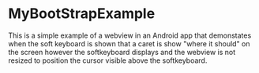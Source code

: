# MyBootStrapExample

This is a simple example of a webview in an Android app that demonstates when the soft keyboard is shown that a caret is show "where it should" on the screen however the softkeyboard displays and the webview is not resized to position the cursor visible above the softkeyboard.
